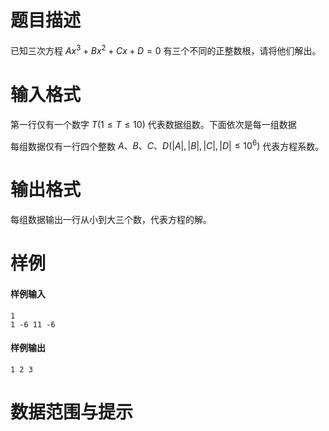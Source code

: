 
# 题目描述

已知三次方程 $Ax^3 + Bx^2 + Cx + D = 0$ 有三个不同的正整数根，请将他们解出。

# 输入格式

第一行仅有一个数字 $T(1\leq T\leq 10)$ 代表数据组数。下面依次是每一组数据

每组数据仅有一行四个整数 $A、B、C、D(|A|,|B|,|C|,|D|\leq 10^6)$ 代表方程系数。

# 输出格式

每组数据输出一行从小到大三个数，代表方程的解。

# 样例

#### 样例输入

```plain
1
1 -6 11 -6
```

#### 样例输出

```plain
1 2 3
```

# 数据范围与提示



